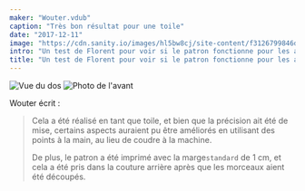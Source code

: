```yaml
---
maker: "Wouter.vdub"
caption: "Très bon résultat pour une toile"
date: "2017-12-11"
image: "https://cdn.sanity.io/images/hl5bw8cj/site-content/f3126799846dc9ea9aecb423e7283bb715db93b4-3724x2785.jpg"
intro: "Un test de Florent pour voir si le patron fonctionne pour les autres, par Wouter.vdub"
title: "Un test de Florent pour voir si le patron fonctionne pour les autres, par Wouter.vdub"
---
```


![Vue du dos ](https://posts.freesewing.org/uploads/florent_by_wouter_high_back_20ec93b7c1.jpg "Vue du dos ") ![Photo de l'avant](https://posts.freesewing.org/uploads/florent_by_wouter_high_front_9f28a1eb39.jpg "Photo de l'avant")

Wouter écrit :

> Cela a été réalisé en tant que toile, et bien que la précision ait été de mise, certains aspects auraient pu être améliorés en utilisant des points à la main, au lieu de coudre à la machine.
> 
> De plus, le patron a été imprimé avec la marge`standard` de 1 cm, et cela a été pris dans la couture arrière après que les morceaux aient été découpés.
